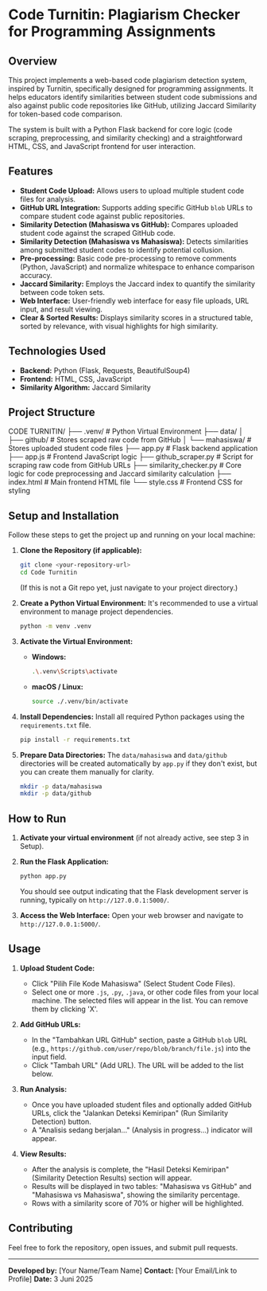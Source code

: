 # Code Turnitin: Plagiarism Checker for Programming Assignments

## Overview

This project implements a web-based code plagiarism detection system, inspired by Turnitin, specifically designed for programming assignments. It helps educators identify similarities between student code submissions and also against public code repositories like GitHub, utilizing Jaccard Similarity for token-based code comparison.

The system is built with a Python Flask backend for core logic (code scraping, preprocessing, and similarity checking) and a straightforward HTML, CSS, and JavaScript frontend for user interaction.

## Features

* **Student Code Upload:** Allows users to upload multiple student code files for analysis.
* **GitHub URL Integration:** Supports adding specific GitHub `blob` URLs to compare student code against public repositories.
* **Similarity Detection (Mahasiswa vs GitHub):** Compares uploaded student code against the scraped GitHub code.
* **Similarity Detection (Mahasiswa vs Mahasiswa):** Detects similarities among submitted student codes to identify potential collusion.
* **Pre-processing:** Basic code pre-processing to remove comments (Python, JavaScript) and normalize whitespace to enhance comparison accuracy.
* **Jaccard Similarity:** Employs the Jaccard index to quantify the similarity between code token sets.
* **Web Interface:** User-friendly web interface for easy file uploads, URL input, and result viewing.
* **Clear & Sorted Results:** Displays similarity scores in a structured table, sorted by relevance, with visual highlights for high similarity.

## Technologies Used

* **Backend:** Python (Flask, Requests, BeautifulSoup4)
* **Frontend:** HTML, CSS, JavaScript
* **Similarity Algorithm:** Jaccard Similarity

## Project Structure

CODE TURNITIN/
├── .venv/                     # Python Virtual Environment
├── data/
│   ├── github/                # Stores scraped raw code from GitHub
│   └── mahasiswa/             # Stores uploaded student code files
├── app.py                     # Flask backend application
├── app.js                     # Frontend JavaScript logic
├── github_scraper.py          # Script for scraping raw code from GitHub URLs
├── similarity_checker.py      # Core logic for code preprocessing and Jaccard similarity calculation
├── index.html                 # Main frontend HTML file
└── style.css                  # Frontend CSS for styling

## Setup and Installation

Follow these steps to get the project up and running on your local machine:

1. **Clone the Repository (if applicable):**

   ```bash
   git clone <your-repository-url>
   cd Code Turnitin
   ```

   (If this is not a Git repo yet, just navigate to your project directory.)
2. **Create a Python Virtual Environment:**
   It's recommended to use a virtual environment to manage project dependencies.

   ```bash
   python -m venv .venv
   ```
3. **Activate the Virtual Environment:**

   * **Windows:**
     ```bash
     .\.venv\Scripts\activate
     ```
   * **macOS / Linux:**
     ```bash
     source ./.venv/bin/activate
     ```
4. **Install Dependencies:**
   Install all required Python packages using the `requirements.txt` file.

   ```bash
   pip install -r requirements.txt
   ```
5. **Prepare Data Directories:**
   The `data/mahasiswa` and `data/github` directories will be created automatically by `app.py` if they don't exist, but you can create them manually for clarity.

   ```bash
   mkdir -p data/mahasiswa
   mkdir -p data/github
   ```

## How to Run

1. **Activate your virtual environment** (if not already active, see step 3 in Setup).
2. **Run the Flask Application:**

   ```bash
   python app.py
   ```

   You should see output indicating that the Flask development server is running, typically on `http://127.0.0.1:5000/`.
3. **Access the Web Interface:**
   Open your web browser and navigate to `http://127.0.0.1:5000/`.

## Usage

1. **Upload Student Code:**

   * Click "Pilih File Kode Mahasiswa" (Select Student Code Files).
   * Select one or more `.js`, `.py`, `.java`, or other code files from your local machine. The selected files will appear in the list. You can remove them by clicking 'X'.
2. **Add GitHub URLs:**

   * In the "Tambahkan URL GitHub" section, paste a GitHub `blob` URL (e.g., `https://github.com/user/repo/blob/branch/file.js`) into the input field.
   * Click "Tambah URL" (Add URL). The URL will be added to the list below.
3. **Run Analysis:**

   * Once you have uploaded student files and optionally added GitHub URLs, click the "Jalankan Deteksi Kemiripan" (Run Similarity Detection) button.
   * A "Analisis sedang berjalan..." (Analysis in progress...) indicator will appear.
4. **View Results:**

   * After the analysis is complete, the "Hasil Deteksi Kemiripan" (Similarity Detection Results) section will appear.
   * Results will be displayed in two tables: "Mahasiswa vs GitHub" and "Mahasiswa vs Mahasiswa", showing the similarity percentage.
   * Rows with a similarity score of 70% or higher will be highlighted.

## Contributing

Feel free to fork the repository, open issues, and submit pull requests.

---

**Developed by:** [Your Name/Team Name]
**Contact:** [Your Email/Link to Profile]
**Date:** 3 Juni 2025
